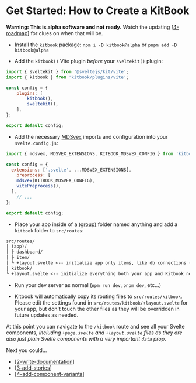 # Get Started: How to Create a KitBook

**Warning: This is alpha software and not ready.** Watch the updating [[4-roadmap]] for clues on when that will be.

- Install the `kitbook` package: `npm i -D kitbook@alpha` or `pnpm add -D kitbook@alpha`

- Add the `kitbook()` Vite plugin *before* your `sveltekit()` plugin:
```js title="vite.config.js" {2,6}
import { sveltekit } from '@sveltejs/kit/vite';
import { kitbook } from 'kitbook/plugins/vite';

const config = {
	plugins: [
		kitbook(),
		sveltekit(),
	],
};

export default config;
```

- Add the necessary [MDSvex](https://mdsvex.pngwn.io/) imports and configuration into your `svelte.config.js`:
```js title="svelte.config.js" {1,4,6}
import { mdsvex, MDSVEX_EXTENSIONS, KITBOOK_MDSVEX_CONFIG } from 'kitbook/plugins/vite';

const config = {
  extensions: ['.svelte', ...MDSVEX_EXTENSIONS],
	preprocess: [
    mdsvex(KITBOOK_MDSVEX_CONFIG),
    vitePreprocess(),
  ],
	// ...
};

export default config;
```

- Place your app inside of a [(group)](https://kit.svelte.dev/docs/advanced-routing#advanced-layouts-group) folder named anything and add a `kitbook` folder to `src/routes`:
```txt {2,6}
src/routes/
│ (app)/
│ ├ dashboard/
│ ├ item/
│ └ +layout.svelte <-- initialize app only items, like db connections (refers to all layout files like +layout.ts)
│ kitbook/
└ +layout.svelte <-- initialize everything both your app and Kitbook need, like i18n 
```

- Run your dev server as normal (`npm run dev`, `pnpm dev`, etc...)
 
- Kitbook will automatically copy its routing files to `src/routes/kitbook`. Please edit the settings found in `src/routes/kitbook/+layout.svelte` for your app, but don't touch the other files as they will be overridden in future updates as needed.

At this point you can navigate to the `/kitbook` route and see all your Svelte components, *including `+page.svelte` and `+layout.svelte` files as they are also just plain Svelte components with a very important `data` prop*.
 
Next you could...

- [[2-write-documentation]]
- [[3-add-stories]] 
- [[4-add-component-variants]]

[//begin]: # "Autogenerated link references for markdown compatibility"
[4-roadmap]: 9-maintainer-notes/4-roadmap.md "Roadmap"
[2-write-documentation]: 2-write-documentation.md "Write Documentation"
[3-add-stories]: 3-add-stories.md "Add Stories"
[4-add-component-variants]: 4-add-component-variants.md "Add Component Variants"
[//end]: # "Autogenerated link references"